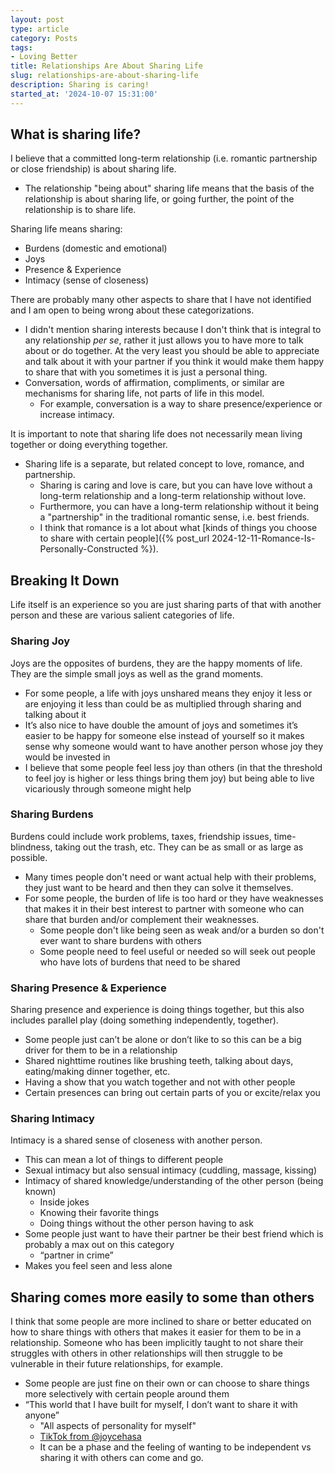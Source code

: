 ```yaml
---
layout: post
type: article
category: Posts
tags:
- Loving Better
title: Relationships Are About Sharing Life
slug: relationships-are-about-sharing-life
description: Sharing is caring!
started_at: '2024-10-07 15:31:00'
---
```


## What is sharing life?

I believe that a committed long-term relationship (i.e. romantic partnership or close friendship) is about sharing life.
* The relationship "being about" sharing life means that the basis of the relationship is about sharing life, or going further, the point of the relationship is to share life.

Sharing life means sharing:
* Burdens (domestic and emotional)
* Joys
* Presence & Experience
* Intimacy (sense of closeness)

There are probably many other aspects to share that I have not identified and I am open to being wrong about these categorizations.
* I didn't mention sharing interests because I don't think that is integral to any relationship *per se*, rather it just allows you to have more to talk about or do together. At the very least you should be able to appreciate and talk about it with your partner if you think it would make them happy to share that with you sometimes it is just a personal thing.
* Conversation, words of affirmation, compliments, or similar are mechanisms for sharing life, not parts of life in this model.
    * For example, conversation is a way to share presence/experience or increase intimacy.

It is important to note that sharing life does not necessarily mean living together or doing everything together.
* Sharing life is a separate, but related concept to love, romance, and partnership.
    * Sharing is caring and love is care, but you can have love without a long-term relationship and a long-term relationship without love.
    * Furthermore, you can have a long-term relationship without it being a "partnership" in the traditional romantic sense, i.e. best friends.
    * I think that romance is a lot about what [kinds of things you choose to share with certain people]({% post_url 2024-12-11-Romance-Is-Personally-Constructed %}).

## Breaking It Down

Life itself is an experience so you are just sharing parts of that with another person and these are various salient categories of life.

### Sharing Joy

Joys are the opposites of burdens, they are the happy moments of life. They are the simple small joys as well as the grand moments.

* For some people, a life with joys unshared means they enjoy it less or are enjoying it less than could be as multiplied through sharing and talking about it
* It’s also nice to have double the amount of joys and sometimes it’s easier to be happy for someone else instead of yourself so it makes sense why someone would want to have another person whose joy they would be invested in 
* I believe that some people feel less joy than others (in that the threshold to feel joy is higher or less things bring them joy) but being able to live vicariously through someone might help

### Sharing Burdens

Burdens could include work problems, taxes, friendship issues, time-blindness, taking out the trash, etc. They can be as small or as large as possible.
* Many times people don't need or want actual help with their problems, they just want to be heard and then they can solve it themselves.
* For some people, the burden of life is too hard or they have weaknesses that makes it in their best interest to partner with someone who can share that burden and/or complement their weaknesses.
    * Some people don't like being seen as weak and/or a burden so don't ever want to share burdens with others
    * Some people need to feel useful or needed so will seek out people who have lots of burdens that need to be shared

### Sharing Presence & Experience

Sharing presence and experience is doing things together, but this also includes parallel play (doing something independently, together).
* Some people just can’t be alone or don’t like to so this can be a big driver for them to be in a relationship
* Shared nighttime routines like brushing teeth, talking about days, eating/making dinner together, etc.
* Having a show that you watch together and not with other people
* Certain presences can bring out certain parts of you or excite/relax you

### Sharing Intimacy

Intimacy is a shared sense of closeness with another person.
* This can mean a lot of things to different people
* Sexual intimacy but also sensual intimacy (cuddling, massage, kissing)
* Intimacy of shared knowledge/understanding of the other person (being known)
    * Inside jokes
    * Knowing their favorite things
    * Doing things without the other person having to ask
* Some people just want to have their partner be their best friend which is probably a max out on this category
    * “partner in crime”
* Makes you feel seen and less alone

## Sharing comes more easily to some than others

I think that some people are more inclined to share or better educated on how to share things with others that makes it easier for them to be in a relationship. Someone who has been implicitly taught to not share their struggles with others in other relationships will then struggle to be vulnerable in their future relationships, for example.

* Some people are just fine on their own or can choose to share things more selectively with certain people around them
* “This world that I have built for myself, I don’t want to share it with anyone”
    * "All aspects of personality for myself"
    * [TikTok from @joycehasa](https://www.tiktok.com/t/ZTFfGTyB9/)
    * It can be a phase and the feeling of wanting to be independent vs sharing it with others can come and go.